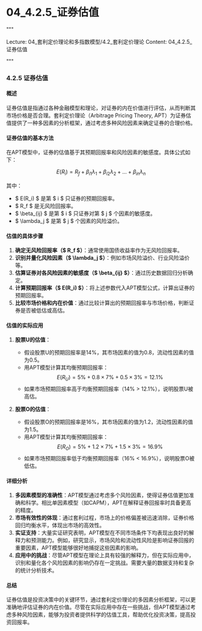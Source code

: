 # 04_4.2.5_证券估值

"""

Lecture: 04_套利定价理论和多指数模型/4.2_套利定价理论
Content: 04_4.2.5_证券估值

"""

### 4.2.5 证券估值

#### 概述
证券估值是指通过各种金融模型和理论，对证券的内在价值进行评估，从而判断其市场价格是否合理。套利定价理论（Arbitrage Pricing Theory, APT）为证券估值提供了一种多因素的分析框架，通过考虑多种风险因素来确定证券的合理价格。

#### 证券估值的基本方法
在APT模型中，证券的估值基于其预期回报率和风险因素的敏感度。具体公式如下：

$$ E(R_i) = R_f + \beta_{i1} \lambda_1 + \beta_{i2} \lambda_2 + ... + \beta_{in} \lambda_n $$

其中：
- $ E(R_i) $ 是第 $ i $ 只证券的预期回报率。
- $ R_f $ 是无风险回报率。
- $ \beta_{ij} $ 是第 $ i $ 只证券对第 $ j $ 个因素的敏感度。
- $ \lambda_j $ 是第 $ j $ 个因素的风险溢价。

#### 估值的具体步骤
1. **确定无风险回报率（$ R_f $）**：通常使用国债收益率作为无风险回报率。
2. **识别并量化风险因素（$ \lambda_j $）**：例如市场风险溢价、行业风险溢价等。
3. **估算证券对各风险因素的敏感度（$ \beta_{ij} $）**：通过历史数据回归分析确定。
4. **计算预期回报率（$ E(R_i) $）**：将上述参数代入APT模型公式，计算出证券的预期回报率。
5. **比较市场价格和内在价值**：通过比较计算出的预期回报率与市场价格，判断证券是否被低估或高估。

#### 估值的实际应用
1. **股票U的估值**：
   - 假设股票U的预期回报率是14%，其市场因素的值为0.8，流动性因素的值为0.5。
   - 用APT模型计算其均衡预期回报率：
     $$ E(R_U) = 5\% + 0.8 \times 7\% + 0.5 \times 3\% = 12.1\% $$
   - 如果市场预期回报率高于均衡预期回报率（14% > 12.1%），说明股票U被高估。

2. **股票O的估值**：
   - 假设股票O的预期回报率是16%，其市场因素的值为1.2，流动性因素的值为1.5。
   - 用APT模型计算其均衡预期回报率：
     $$ E(R_O) = 5\% + 1.2 \times 7\% + 1.5 \times 3\% = 16.9\% $$
   - 如果市场预期回报率低于均衡预期回报率（16% < 16.9%），说明股票O被低估。

#### 详细分析
1. **多因素模型的准确性**：APT模型通过考虑多个风险因素，使得证券估值更加准确和科学。相比单因素模型（如CAPM），APT在解释证券回报率时具备更高的精度。
2. **市场有效性的体现**：通过套利过程，市场上的价格偏差被迅速消除，证券价格回归均衡水平，体现出市场的高效性。
3. **实证支持**：大量实证研究表明，APT模型在不同市场条件下均表现出良好的解释力和预测能力。例如，研究显示，市场风险和流动性风险是影响证券回报的重要因素，APT模型能够很好地捕捉这些因素的影响。
4. **应用中的挑战**：尽管APT模型在理论上具有较强的解释力，但在实际应用中，识别和量化各个风险因素的影响仍存在一定挑战。需要大量的数据支持和复杂的统计分析技术。

#### 总结
证券估值是投资决策中的关键环节，通过套利定价理论的多因素分析框架，可以更准确地评估证券的内在价值。尽管在实际应用中存在一些挑战，但APT模型通过考虑多种风险因素，能够为投资者提供科学的估值工具，帮助优化投资决策，提高投资回报率。